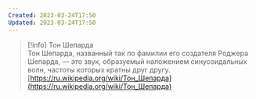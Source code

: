 ```yaml
---
Created: 2023-03-24T17:50
Updated: 2023-03-24T17:50
---
```

> [!info] Тон Шепарда  
> Тон Шепарда, названный так по фамилии его создателя Роджера Шепарда, — это звук, образуемый наложением синусоидальных волн, частоты которых кратны друг другу.  
> [https://ru.wikipedia.org/wiki/Тон_Шепарда](https://ru.wikipedia.org/wiki/Тон_Шепарда)